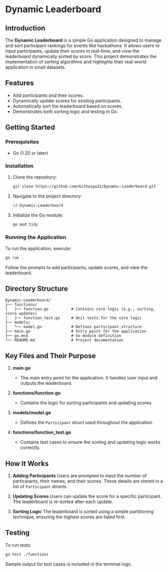 # Dynamic Leaderboard

## Introduction
The **Dynamic Leaderboard** is a simple Go application designed to manage and sort participant rankings for events like hackathons. It allows users to input participants, update their scores in real-time, and view the leaderboard dynamically sorted by score. This project demonstrates the implementation of sorting algorithms and highlights their real-world application in small datasets.

## Features
- Add participants and their scores.
- Dynamically update scores for existing participants.
- Automatically sort the leaderboard based on scores.
- Demonstrates both sorting logic and testing in Go.

## Getting Started
### Prerequisites
- Go (1.20 or later)

### Installation
1. Clone the repository:
   ```bash
   git clone https://github.com/Githaiga22/Dynamic-Leaderboard.git
   ```
2. Navigate to the project directory:
   ```bash
   cd Dynamic-Leaderboard
   ```
3. Initialize the Go module:
   ```bash
   go mod tidy
   ```

### Running the Application
To run the application, execute:
```bash
go run .
```
Follow the prompts to add participants, update scores, and view the leaderboard.


## Directory Structure
```
Dynamic-Leaderboard/
├── functions/
│   ├── function.go          # Contains core logic (e.g., sorting, score updates)
│   ├── function_test.go     # Unit tests for the core logic
├── models/
│   └── model.go             # Defines participant structure
├── main.go                  # Entry point for the application
├── go.mod                   # Go module definition
└── README.md                # Project documentation
```

## Key Files and Their Purpose
1. **main.go**
   - The main entry point for the application. It handles user input and outputs the leaderboard.

2. **functions/function.go**
   - Contains the logic for sorting participants and updating scores.

3. **models/model.go**
   - Defines the `Participant` struct used throughout the application.

4. **functions/function_test.go**
   - Contains test cases to ensure the sorting and updating logic works correctly.

## How It Works
1. **Adding Participants**
   Users are prompted to input the number of participants, their names, and their scores. These details are stored in a list of `Participant` structs.

2. **Updating Scores**
   Users can update the score for a specific participant. The leaderboard is re-sorted after each update.

3. **Sorting Logic**
   The leaderboard is sorted using a simple partitioning technique, ensuring the highest scores are listed first.

## Testing
To run tests:
```bash
go test ./functions
```
Sample output for test cases is included in the terminal logs.

